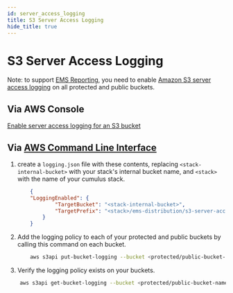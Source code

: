 ```yaml
---
id: server_access_logging
title: S3 Server Access Logging
hide_title: true
---
```


# S3 Server Access Logging

Note: to support [EMS Reporting](../features/ems_reporting), you need to enable [Amazon S3 server access logging][awslogging] on all protected and public buckets.

## Via AWS Console

[Enable server access logging for an S3 bucket][howtologging]

## Via [AWS Command Line Interface][cli]

1. create a `logging.json` file with these contents, replacing `<stack-internal-bucket>` with your stack's internal bucket name, and `<stack>` with the name of your cumulus stack.

	```json
		{
		"LoggingEnabled": {
				"TargetBucket": "<stack-internal-bucket>",
				"TargetPrefix": "<stack>/ems-distribution/s3-server-access-logs/"
			}
		}
	```

2. Add the logging policy to each of your protected and public buckets by calling this command on each bucket.

	```sh
		aws s3api put-bucket-logging --bucket <protected/public-bucket-name> --bucket-logging-status file://logging.json
	```

3. Verify the logging policy exists on your buckets.

```sh
	aws s3api get-bucket-logging --bucket <protected/public-bucket-name>
```

[cli]: https://aws.amazon.com/cli/ "Amazon command line interface"
[howtologging]: https://docs.aws.amazon.com/AmazonS3/latest/user-guide/server-access-logging.html "Amazon Console Instructions"
[awslogging]: https://docs.aws.amazon.com/AmazonS3/latest/dev/ServerLogs.html "Amazon S3 Server Access Logging"

